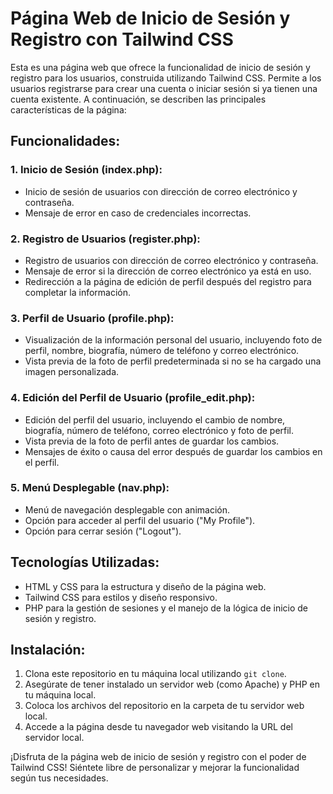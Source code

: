 # Página Web de Inicio de Sesión y Registro con Tailwind CSS

Esta es una página web que ofrece la funcionalidad de inicio de sesión y registro para los usuarios, construida utilizando Tailwind CSS. Permite a los usuarios registrarse para crear una cuenta o iniciar sesión si ya tienen una cuenta existente. A continuación, se describen las principales características de la página:

## Funcionalidades:

### 1. Inicio de Sesión (index.php):

- Inicio de sesión de usuarios con dirección de correo electrónico y contraseña.
- Mensaje de error en caso de credenciales incorrectas.

### 2. Registro de Usuarios (register.php):

- Registro de usuarios con dirección de correo electrónico y contraseña.
- Mensaje de error si la dirección de correo electrónico ya está en uso.
- Redirección a la página de edición de perfil después del registro para completar la información.

### 3. Perfil de Usuario (profile.php):

- Visualización de la información personal del usuario, incluyendo foto de perfil, nombre, biografía, número de teléfono y correo electrónico.
- Vista previa de la foto de perfil predeterminada si no se ha cargado una imagen personalizada.

### 4. Edición del Perfil de Usuario (profile_edit.php):

- Edición del perfil del usuario, incluyendo el cambio de nombre, biografía, número de teléfono, correo electrónico y foto de perfil.
- Vista previa de la foto de perfil antes de guardar los cambios.
- Mensajes de éxito o causa del error después de guardar los cambios en el perfil.

### 5. Menú Desplegable (nav.php):

- Menú de navegación desplegable con animación.
- Opción para acceder al perfil del usuario ("My Profile").
- Opción para cerrar sesión ("Logout").

## Tecnologías Utilizadas:

- HTML y CSS para la estructura y diseño de la página web.
- Tailwind CSS para estilos y diseño responsivo.
- PHP para la gestión de sesiones y el manejo de la lógica de inicio de sesión y registro.

## Instalación:

1. Clona este repositorio en tu máquina local utilizando `git clone`.
2. Asegúrate de tener instalado un servidor web (como Apache) y PHP en tu máquina local.
3. Coloca los archivos del repositorio en la carpeta de tu servidor web local.
4. Accede a la página desde tu navegador web visitando la URL del servidor local.

¡Disfruta de la página web de inicio de sesión y registro con el poder de Tailwind CSS! Siéntete libre de personalizar y mejorar la funcionalidad según tus necesidades.